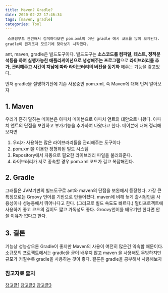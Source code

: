 ```yaml
---
title: Maven? Gradle?
date: 2020-02-22 17:46:34
tags: [maven, gradle]
categories: Tool
---
```


` 스프링부트 관련해서 검색하다보면 pom.xml이 아닌 gradle 예시 코드를 많이 보게된다. gradle이 뭔지조차 모르기에 찾아보기 시작했다.`

ant, maven, gradle은 빌드도구이다.
빌드도구는 **소스코드를 컴파일, 테스트, 정적분석등을 하여 실행가능한 애플리케이션으로 생성해주는 프로그램**으로
__라이브러리를 추가, 관리해주고 시간이 지남에 따라 라이브러리의 버전을 동기화__ 해주는 기능을 갖고있다.

먼저 gradle을 설명하기전에 기존 사용중인 pom.xml, 즉 Maven에 대해 먼저 알아보자

## 1. Maven
우리가 흔히 말하는 메이븐은 아파치 메이븐으로 아파치 앤트의 대안으로 나왔다.
아파치 앤트의 단점을 보완하고 부가기능을 추가하여 나왔다고 한다.
메이븐에 대해 정리해보자면
1. 우리가 사용하는 많은 라이브러리들을 관리해주는 도구이다
2. pom.xml을 이용한 정형화된 빌드 시스템
3. Repository에서 자동으로 필요한 라이브러리 파일을 불러와준다.
4. 라이브러리가 서로 종속할 경우 pom.xml 코드가 길고 복잡해진다.


## 2. Gradle
그래들은 JVM기반의 빌드도구로 ant와 maven의 단점을 보완해서 등장했다.
가장 큰 특징으로는 Groovy 언어를 기반으로 만들어졌다.
maven에 비해 늦게 출시된만큼 사용성이나 성능등에서 뛰어나다고 한다. (그러므로 빌드 속도도 빠르다.)
멀티프로젝트에 사용하기 좋고 코드의 길이도 짧고 가독성도 좋다. 
Groovy언어를 배우기만 한다면 안 쓸 이유가 없다고 한다.


## 3. 결론
기능상 성능상으론 Gradle이 좋지만 Maven의 사용이 여전히 많은건 익숙함 때문이다.
소규모의 프로젝트에서는 gradle을 굳이 배우지 않고 maven 을 사용해도 무방하지만 규모가 커질수록 gradle을 사용하는 것이 좋다.
결론은 gradle을 공부해서 사용해보자


### 참고자료 출처
[참고글1](https://bkim.tistory.com/13)
[참고글2](https://okky.tistory.com/179)
[참고글3](https://m.blog.naver.com/PostView.nhn?blogId=seatom&logNo=220881024126&proxyReferer=https%3A%2F%2Fwww.google.com%2F)
